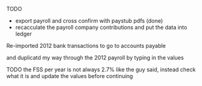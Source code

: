TODO
* export payroll and cross confirm with paystub pdfs (done)
* recacculate the payroll company contributions and put the data into ledger



Re-imported 2012 bank transactions to go to accounts payable

and duplicatd my way through the 2012 payroll by typing in the values


TODO the FSS per year is not always 2.7% like the guy said, instead check what it is and update the values before continuing
